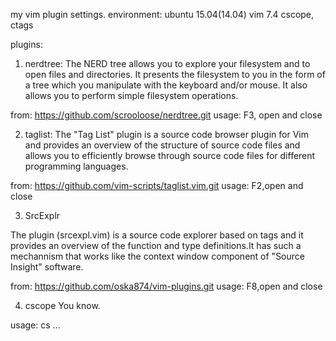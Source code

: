 my vim plugin settings.
environment: 
	ubuntu 15.04(14.04)
	vim 7.4
	cscope, ctags

plugins:

1. nerdtree:
The NERD tree allows you to explore your filesystem and to open files and directories. It presents the filesystem to you in the form of a tree which you manipulate with the keyboard and/or mouse. It also allows you to perform simple filesystem operations.

from: https://github.com/scrooloose/nerdtree.git
usage: F3, open and close

2. taglist: 
The "Tag List" plugin is a source code browser plugin for Vim and
provides an overview of the structure of source code files and allows
you to efficiently browse through source code files for different
programming languages.

from: https://github.com/vim-scripts/taglist.vim.git
usage: F2,open and close

3. SrcExplr

The plugin (srcexpl.vim) is a source code explorer based on tags and it provides an overview of the function and type definitions.It has such a mechannism that works like the context window component of "Source Insight" software. 

from: https://github.com/oska874/vim-plugins.git
usage: F8,open and close

4. cscope
You know.

usage: cs ... 
